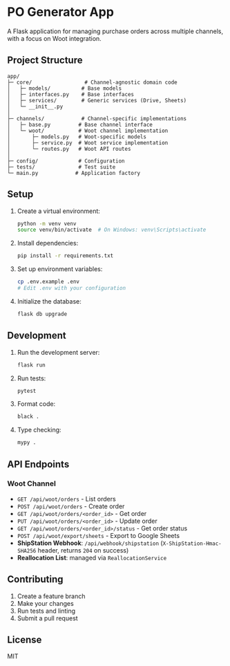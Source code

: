 # PO Generator App

A Flask application for managing purchase orders across multiple channels, with a focus on Woot integration.

## Project Structure

```
app/
├─ core/                 # Channel-agnostic domain code
│   ├─ models/          # Base models
│   ├─ interfaces.py    # Base interfaces
│   ├─ services/        # Generic services (Drive, Sheets)
│   └─ __init__.py
│
├─ channels/            # Channel-specific implementations
│   ├─ base.py         # Base channel interface
│   └─ woot/           # Woot channel implementation
│       ├─ models.py   # Woot-specific models
│       ├─ service.py  # Woot service implementation
│       └─ routes.py   # Woot API routes
│
├─ config/             # Configuration
├─ tests/              # Test suite
└─ main.py            # Application factory
```

## Setup

1. Create a virtual environment:
   ```bash
   python -m venv venv
   source venv/bin/activate  # On Windows: venv\Scripts\activate
   ```

2. Install dependencies:
   ```bash
   pip install -r requirements.txt
   ```

3. Set up environment variables:
   ```bash
   cp .env.example .env
   # Edit .env with your configuration
   ```

4. Initialize the database:
   ```bash
   flask db upgrade
   ```

## Development

1. Run the development server:
   ```bash
   flask run
   ```

2. Run tests:
   ```bash
   pytest
   ```

3. Format code:
   ```bash
   black .
   ```

4. Type checking:
   ```bash
   mypy .
   ```

## API Endpoints

### Woot Channel

- `GET /api/woot/orders` - List orders
- `POST /api/woot/orders` - Create order
- `GET /api/woot/orders/<order_id>` - Get order
- `PUT /api/woot/orders/<order_id>` - Update order
- `GET /api/woot/orders/<order_id>/status` - Get order status
- `POST /api/woot/export/sheets` - Export to Google Sheets
- **ShipStation Webhook**: `/api/webhook/shipstation` (`X-ShipStation-Hmac-SHA256` header, returns `204` on success)
- **Reallocation List**: managed via `ReallocationService`

## Contributing

1. Create a feature branch
2. Make your changes
3. Run tests and linting
4. Submit a pull request

## License

MIT
